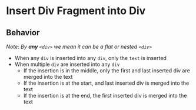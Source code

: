 # Insert Div Fragment into Div

## Behavior

_Note: By **any** `<div>` we mean it can be a flat or nested `<div>`_

- When any `div` is inserted into any `div`, only the `text` is inserted
- When multiple `div` are inserted into any `div`
  - If the insertion is in the middle, only the first and last inserted div are merged into the text
  - If the insertion is at the start, and last inserted div is merged into the text
  - If the insertion is at the end, the first inserted div is merged into the text

